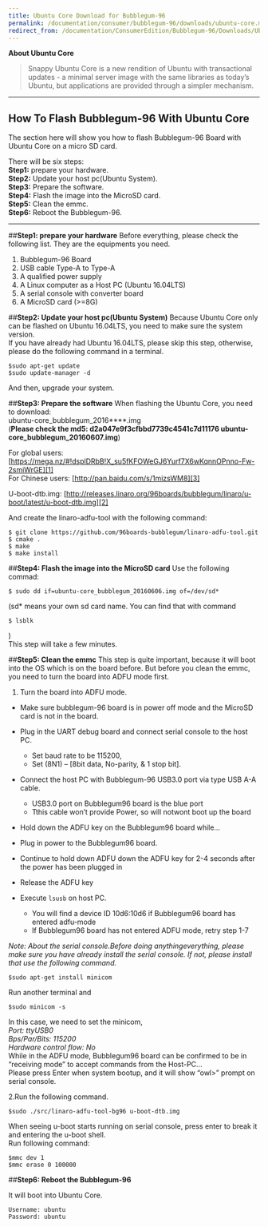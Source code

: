 ```yaml
---
title: Ubuntu Core Download for Bubblegum-96
permalink: /documentation/consumer/bubblegum-96/downloads/ubuntu-core.md.html
redirect_from: /documentation/ConsumerEdition/Bubblegum-96/Downloads/Ubuntu-Core.md.html
---
```

**About Ubuntu Core**

> Snappy Ubuntu Core is a new rendition of Ubuntu with transactional updates - a minimal server image with the same libraries as today’s Ubuntu, but applications are provided through a simpler mechanism.


----------
## **How To Flash Bubblegum-96 With Ubuntu Core**

The section here will show you how to flash Bubblegum-96 Board with Ubuntu Core on a micro SD card.  

There will be six steps:  
**Step1:** prepare your hardware.    
**Step2:** Update your host pc(Ubuntu System).  
**Step3:** Prepare the software.  
**Step4:** Flash the image into the MicroSD card.  
**Step5:** Clean the emmc.  
**Step6:** Reboot the Bubblegum-96.  


----------
##**Step1: prepare your hardware**
Before everything, please check the following list. They are the equipments you need.  
1. Bubblegum-96 Board  
2. USB cable Type-A to Type-A  
3. A qualified power supply  
4. A Linux computer as a Host PC (Ubuntu 16.04LTS)  
5. A serial console with converter board  
6. A MicroSD card (>=8G)  

##**Step2: Update your host pc(Ubuntu System)**
Because Ubuntu Core only can be flashed on Ubuntu 16.04LTS, you need to make sure the system version.  
If you have already had Ubuntu 16.04LTS, please skip this step, otherwise, please do the following command in a terminal.  
```shell
$sudo apt-get update
$sudo update-manager -d
```
And then, upgrade your system.  

##**Step3: Prepare the software**
When flashing the Ubuntu Core, you need to download:  
ubuntu-core_bubblegum_2016****.img  
(**Please check the md5: d2a047e9f3cfbbd7739c4541c7d11176  ubuntu-core_bubblegum_20160607.img**)

For global users: [https://mega.nz/#!dsplDRbB!X_su5fKFOWeGJ6Yurf7X6wKqnnOPnno-Fw-2smiWrGE][1]  
For Chinese users: [http://pan.baidu.com/s/1mizsWM8][3]  

U-boot-dtb.img: [http://releases.linaro.org/96boards/bubblegum/linaro/u-boot/latest/u-boot-dtb.img][2]

And create the linaro-adfu-tool with the following command:  
```shell
$ git clone https://github.com/96boards-bubblegum/linaro-adfu-tool.git
$ cmake .
$ make
$ make install
```

##**Step4: Flash the image into the MicroSD card**
Use the following commad:  
```shell
$ sudo dd if=ubuntu-core_bubblegum_20160606.img of=/dev/sd*
```

(sd* means your own sd card name. You can find that with command  
```shell
$ lsblk
```
)  
This step will take a few minutes.  

##**Step5: Clean the emmc**
This step is quite important, because it will boot into the OS which is on the board before. But before you clean the emmc, you need to turn the board into ADFU mode first.  

 1. Turn the board into ADFU mode.  
   - Make sure bubblegum-96 board is in power off mode and the MicroSD card is not in the board.  
- Plug in the UART debug board and connect serial console to the host PC.   
   - Set baud rate to be 115200,   
   - Set (8N1) – [8bit data, No-parity, & 1 stop bit].  
- Connect the host PC with Bubblegum-96 USB3.0 port via type USB A-A cable.  
   - USB3.0 port on Bubblegum96 board is the blue port  
   - Tthis cable won’t provide Power, so will notwont boot up the board  
- Hold down the ADFU key on the Bubblegum96 board while…   

- Plug in power to the Bubblegum96 board.  
- Continue to hold down ADFU down the ADFU key for 2-4 seconds after the power has been plugged in  
- Release the ADFU key  
- Execute `lsusb` on host PC.  
   - You will find a device ID 10d6:10d6 if Bubblegum96  board has entered adfu-mode  
   - If Bubblegum96 board has not entered ADFU mode,  retry step 1-7  

 *Note: About the serial console.Before doing anythingeverything, please make sure you have already install the serial console. If not, please install that use the following command.*  

```shell
$sudo apt-get install minicom
```

Run another terminal and  
```shell
$sudo minicom -s
```

In this case, we need to set the minicom,    
*Port: ttyUSB0  
Bps/Par/Bits: 115200  
Hardware control flow: No*  
While in the ADFU mode, Bubblegum96 board can be confirmed to be in “receiving mode” to accept commands from the Host-PC…  
Please press Enter when system bootup, and it will show “owl>” prompt on serial console.  

2.Run the following command.  
```shell
$sudo ./src/linaro-adfu-tool-bg96 u-boot-dtb.img
```

When seeing u-boot starts running on serial console, press enter to break it and entering the u-boot shell.  
Run following command:  
```shell
$mmc dev 1
$mmc erase 0 100000
```
##**Step6: Reboot the Bubblegum-96**

It will boot into Ubuntu Core.  
```shell
Username: ubuntu
Password: ubuntu
```



  [1]: https://mega.nz/#!dsplDRbB!X_su5fKFOWeGJ6Yurf7X6wKqnnOPnno-Fw-2smiWrGE
  [2]: https://releases.linaro.org/96boards/bubblegum/linaro/u-boot/latest/
  [3]: http://pan.baidu.com/s/1mizsWM8
